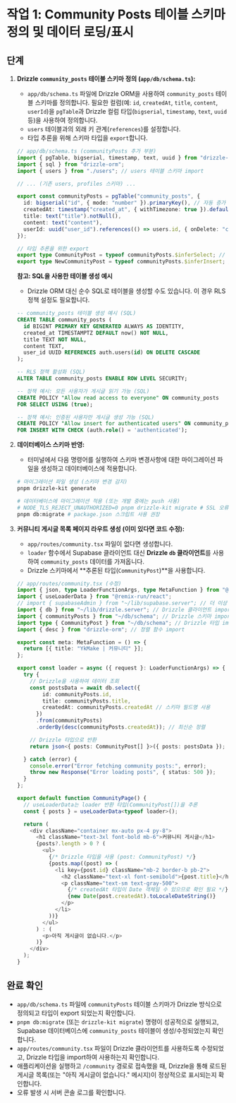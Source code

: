 # 작업 1: Community Posts 테이블 스키마 정의 및 데이터 로딩/표시

## 단계

1.  **Drizzle `community_posts` 테이블 스키마 정의 (`app/db/schema.ts`):**
    *   `app/db/schema.ts` 파일에 Drizzle ORM을 사용하여 `community_posts` 테이블 스키마를 정의합니다. 필요한 컬럼(예: `id`, `createdAt`, `title`, `content`, `userId`)을 `pgTable`과 Drizzle 컬럼 타입(`bigserial`, `timestamp`, `text`, `uuid` 등)을 사용하여 정의합니다.
    *   `users` 테이블과의 외래 키 관계(`references`)를 설정합니다.
    *   타입 추론을 위해 스키마 타입을 `export`합니다.

    ```typescript
    // app/db/schema.ts (communityPosts 추가 부분)
    import { pgTable, bigserial, timestamp, text, uuid } from "drizzle-orm/pg-core";
    import { sql } from "drizzle-orm";
    import { users } from "./users"; // users 테이블 스키마 import

    // ... (기존 users, profiles 스키마) ...

    export const communityPosts = pgTable("community_posts", {
      id: bigserial("id", { mode: "number" }).primaryKey(), // 자동 증가 ID
      createdAt: timestamp("created_at", { withTimezone: true }).default(sql`CURRENT_TIMESTAMP`).notNull(),
      title: text("title").notNull(),
      content: text("content"),
      userId: uuid("user_id").references(() => users.id, { onDelete: "cascade" }), // auth.users 참조
    });

    // 타입 추론을 위한 export
    export type CommunityPost = typeof communityPosts.$inferSelect; // 조회 시 타입
    export type NewCommunityPost = typeof communityPosts.$inferInsert; // 삽입 시 타입
    ```

    **참고: SQL을 사용한 테이블 생성 예시**
    *   Drizzle ORM 대신 순수 SQL로 테이블을 생성할 수도 있습니다. 이 경우 RLS 정책 설정도 필요합니다.

    ```sql
    -- community_posts 테이블 생성 예시 (SQL)
    CREATE TABLE community_posts (
      id BIGINT PRIMARY KEY GENERATED ALWAYS AS IDENTITY,
      created_at TIMESTAMPTZ DEFAULT now() NOT NULL,
      title TEXT NOT NULL,
      content TEXT,
      user_id UUID REFERENCES auth.users(id) ON DELETE CASCADE
    );

    -- RLS 정책 활성화 (SQL)
    ALTER TABLE community_posts ENABLE ROW LEVEL SECURITY;

    -- 정책 예시: 모든 사용자가 게시글 읽기 가능 (SQL)
    CREATE POLICY "Allow read access to everyone" ON community_posts
    FOR SELECT USING (true);

    -- 정책 예시: 인증된 사용자만 게시글 생성 가능 (SQL)
    CREATE POLICY "Allow insert for authenticated users" ON community_posts
    FOR INSERT WITH CHECK (auth.role() = 'authenticated');
    ```

2.  **데이터베이스 스키마 반영:**
    *   터미널에서 다음 명령어를 실행하여 스키마 변경사항에 대한 마이그레이션 파일을 생성하고 데이터베이스에 적용합니다.

    ```bash
    # 마이그레이션 파일 생성 (스키마 변경 감지)
    pnpm drizzle-kit generate

    # 데이터베이스에 마이그레이션 적용 (또는 개발 중에는 push 사용)
    # NODE_TLS_REJECT_UNAUTHORIZED=0 pnpm drizzle-kit migrate # SSL 오류 시 환경 변수 추가
    pnpm db:migrate # package.json 스크립트 사용 권장
    ```

3.  **커뮤니티 게시글 목록 페이지 라우트 생성 (이미 있다면 코드 수정):**
    *   `app/routes/community.tsx` 파일이 없다면 생성합니다.
    *   `loader` 함수에서 Supabase 클라이언트 대신 **Drizzle `db` 클라이언트**를 사용하여 `community_posts` 데이터를 가져옵니다.
    *   Drizzle 스키마에서 **추론된 타입(`CommunityPost`)**을 사용합니다.

    ```typescript
    // app/routes/community.tsx (수정)
    import { json, type LoaderFunctionArgs, type MetaFunction } from "@remix-run/node";
    import { useLoaderData } from "@remix-run/react";
    // import { supabaseAdmin } from "~/lib/supabase.server"; // 더 이상 사용 안 함
    import { db } from "~/lib/drizzle.server"; // Drizzle 클라이언트 import
    import { communityPosts } from "~/db/schema"; // Drizzle 스키마 import
    import type { CommunityPost } from "~/db/schema"; // Drizzle 타입 import
    import { desc } from "drizzle-orm"; // 정렬 함수 import

    export const meta: MetaFunction = () => {
      return [{ title: "YkMake | 커뮤니티" }];
    };

    export const loader = async ({ request }: LoaderFunctionArgs) => {
      try {
        // Drizzle을 사용하여 데이터 조회
        const postsData = await db.select({
            id: communityPosts.id,
            title: communityPosts.title,
            createdAt: communityPosts.createdAt // 스키마 필드명 사용
          })
          .from(communityPosts)
          .orderBy(desc(communityPosts.createdAt)); // 최신순 정렬

        // Drizzle 타입으로 반환
        return json<{ posts: CommunityPost[] }>({ posts: postsData });

      } catch (error) {
        console.error("Error fetching community posts:", error);
        throw new Response("Error loading posts", { status: 500 });
      }
    };

    export default function CommunityPage() {
      // useLoaderData는 loader 반환 타입(CommunityPost[])을 추론
      const { posts } = useLoaderData<typeof loader>();

      return (
        <div className="container mx-auto px-4 py-8">
          <h1 className="text-3xl font-bold mb-6">커뮤니티 게시글</h1>
          {posts?.length > 0 ? (
            <ul>
              {/* Drizzle 타입을 사용 (post: CommunityPost) */}
              {posts.map((post) => (
                <li key={post.id} className="mb-2 border-b pb-2">
                  <h2 className="text-xl font-semibold">{post.title}</h2>
                  <p className="text-sm text-gray-500">
                    {/* createdAt 타입이 Date 객체일 수 있으므로 확인 필요 */}
                    {new Date(post.createdAt).toLocaleDateString()}
                  </p>
                </li>
              ))}
            </ul>
          ) : (
            <p>아직 게시글이 없습니다.</p>
          )}
        </div>
      );
    }
    ```

## 완료 확인

*   `app/db/schema.ts` 파일에 `communityPosts` 테이블 스키마가 Drizzle 방식으로 정의되고 타입이 export 되었는지 확인합니다.
*   `pnpm db:migrate` (또는 `drizzle-kit migrate`) 명령이 성공적으로 실행되고, Supabase 데이터베이스에 `community_posts` 테이블이 생성/수정되었는지 확인합니다.
*   `app/routes/community.tsx` 파일이 Drizzle 클라이언트를 사용하도록 수정되었고, Drizzle 타입을 import하여 사용하는지 확인합니다.
*   애플리케이션을 실행하고 `/community` 경로로 접속했을 때, Drizzle을 통해 로드된 게시글 목록(또는 "아직 게시글이 없습니다." 메시지)이 정상적으로 표시되는지 확인합니다.
*   오류 발생 시 서버 콘솔 로그를 확인합니다. 
